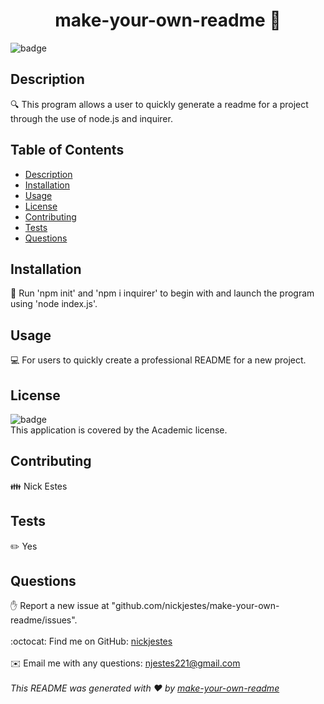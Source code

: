
<h1 align="center">make-your-own-readme 👋</h1>
  
![badge](https://img.shields.io/badge/license-Academic-brightgreen)<br />
## Description
🔍 This program allows a user to quickly generate a readme for a project through the use of node.js and inquirer.
## Table of Contents
- [Description](#description)
- [Installation](#installation)
- [Usage](#usage)
- [License](#license)
- [Contributing](#contributing)
- [Tests](#tests)
- [Questions](#questions)
## Installation
💾 Run 'npm init' and 'npm i inquirer' to begin with and launch the program using 'node index.js'.
## Usage
💻 For users to quickly create a professional README for a new project.
## License
![badge](https://img.shields.io/badge/license-Academic-brightgreen)
<br />
This application is covered by the Academic license. 
## Contributing
👪 Nick Estes
## Tests
✏️ Yes
## Questions
✋ Report a new issue at "github.com/nickjestes/make-your-own-readme/issues".<br />
<br />
:octocat: Find me on GitHub: [nickjestes](https://github.com/nickjestes)<br />
<br />
✉️ Email me with any questions: njestes221@gmail.com<br /><br />
_This README was generated with ❤️ by [make-your-own-readme](https://github.com/nickjestes/make-your-own-readme)_
    